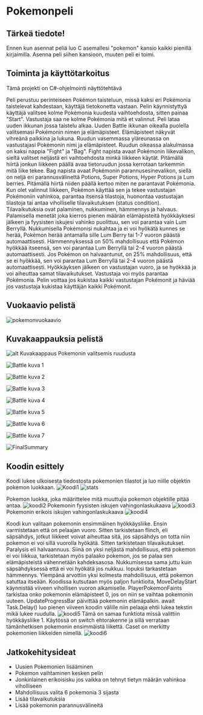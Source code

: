 # Pokemonpeli

## Tärkeä tiedote!

Ennen kun asennat peliä luo C asemallesi "pokemon" kansio kaikki pienillä kirjaimilla. Asenna peli siihen kansioon, muuten peli ei toimi.

## Toiminta ja käyttötarkoitus

Tämä projekti on C#-ohjelmointi näyttötehtävä

Peli perustuu perinteiseen Pokémon taisteluun, missä kaksi eri Pokémonia taistelevat kahdestaan, käyttäjä tietokonetta vastaan. Pelin käynnistyttyä käyttäjä valitsee kolme Pokémonia kuudesta vaihtoehdosta, sitten painaa "Start". Vastustaja saa ne kolme Pokémonia mitä et valinnut. Peli lataa uuden ikkunan jossa taistelu alkaa. Uuden Battle ikkunan oikealla puolella valitsemasi Pokémonin nimen ja elämäpisteet. Elämäpisteet näkyvät vihreänä palkkina ja lukuna. Ruudun vasemmassa yläreunassa on vastustajasi Pokémonin nimi ja elämäpisteet. Ruudun oikeassa alakulmassa on kaksi nappia "Fight" ja "Bag". Fight napista avaat Pokémonin liikevalikon, sieltä valitset neljästä eri vaihtoehdosta minkä liikkeen käytät. Pitämällä hiirtä jonkun liikkeen päällä avaa tietoruudun jossa kerrotaan tarkemmin mitä liike tekee. Bag napista avaat Pokémonin parannusesinevalikon, siellä on neljä eri parannusvälinettä Potions, Super Potions, Hyper Potions ja Lum berries. Pitämällä hiirtä niiden päällä kertoo miten ne parantavat Pokémonia. Kun olet valinnut liikkeen, Pokémon käyttää sen ja tekee vastustajan Pokémoniin vahinkoa, parantaa itsensä tilastoja, huonontaa vastustajan tilastoja tai antaa viholliselle tilavaikutuksen (status condition). Tilavaikutuksia ovat palaminen, nukkuminen, hämmennys ja halvaus. Palamisella menetät joka kierros pienen määrän elämäpisteitä hyökkäyksesi jälkeen ja fyysisten iskujesi vahinko puolittuu, sen voi parantaa vain Lum Berryllä. Nukkumisella Pokémonisi nukahtaa ja ei voi hyökätä kunnes se herää, Pokémon herää antamalla sille Lum Berry tai 1-7 vuoron päästä automaattisesti. Hämmennyksessä on 50% mahdollisuus että Pokémon hyökkää itseensä, sen voi parantaa Lum Berryllä tai 2-4 vuoron päästä automaattisesti. Jos Pokémon on halvaantunut, on 25% mahdollisuus, että se ei hyökkää, sen voi parantaa Lum Berryllä tai 2-4 vuoron päästä automaattisesti. Hyökkäyksen jälkeen on vastustajan vuoro, ja se hyökkää ja voi aiheuttaa samat tilavaikutukset. Vastustaja voi myös parantaa Pokémonia. Pelin voittaa jos kukistaa kaikki vastustajan Pokémonit ja häviää jos vastustaja kukistaa käyttäjän kaikki Pokémonit.

## Vuokaavio pelistä

![pokemonvuokaavio](https://github.com/k4lppe/Pokemon/assets/151001970/9098b151-f4fd-4a84-a5bf-6b83d9081bd3)


## Kuvakaappauksia pelistä

![alt Kuvakaappaus Pokemonin valitsemis ruudusta](https://github.com/k4lppe/Pokemon/assets/151001970/52b8dc56-993e-40fd-932d-ed2d247875d3)

![Battle kuva 1](https://github.com/k4lppe/Pokemon/assets/151001970/fe90812e-e65f-4a08-a9a6-c556176945af)

![Battle kuva 2](https://github.com/k4lppe/Pokemon/assets/151001970/ff40affa-542f-4f1e-bd7f-387442304762)

![Battle kuva 3](https://github.com/k4lppe/Pokemon/assets/151001970/a575cc85-f721-4bb2-b172-e2ac3036b492)

![Battle kuva 4](https://github.com/k4lppe/Pokemon/assets/151001970/d4ea66d3-962e-4d04-a0c8-097a540b45b0)

![Battle kuva 5](https://github.com/k4lppe/Pokemon/assets/151001970/361ff036-327d-49b5-8db2-91c140b447ec)

![Battle kuva 6](https://github.com/k4lppe/Pokemon/assets/151001970/8ab2c7d5-225c-4400-a6da-7825822c4435)

![Battle kuva 7](https://github.com/k4lppe/Pokemon/assets/151001970/62e01254-52fe-415c-84de-7bd1daec468f)

![FinalSummary](https://github.com/k4lppe/Pokemon/assets/151001970/692a5d14-2806-4525-a397-e5e89adbd9c0)

## Koodin esittely
Koodi lukee ulkoisesta tiedostosta pokemonien tilastot ja luo niille objektin pokemon luokkaan.
![Koodi1](https://github.com/k4lppe/Pokemon/assets/151001970/801f5fee-70a5-47d6-8589-d63e48c4850f)
![stats](https://github.com/k4lppe/Pokemon/assets/151001970/a8e3dd1c-5075-485b-89f0-b8f9bb0597e4)

Pokemon luokka, joka määrittelee mitä muuttujia pokemon objektille pitää antaa.
![koodi2](https://github.com/k4lppe/Pokemon/assets/151001970/28fdf405-2951-4c2e-9a21-bab400e0b7d2)
Pokemonin fyysisten iskujen vahingonlaskukaava
![koodi3](https://github.com/k4lppe/Pokemon/assets/151001970/63c81927-1207-4927-b926-a0d5ec5fc47a)
Pokemonin erikois iskujen vahingonlaskukaava
![koodi4](https://github.com/k4lppe/Pokemon/assets/151001970/ec750982-83ef-4c50-a639-4ff365514cc9)

Koodi kun valitaan pokemonin ensimmäinen hyökkäysliike. Ensin varmistetaan että on pelaajan vuoro. Sitten tarkistetaan flinch, eli säpsähdys, jotkut liikkeet voivat aiheuttaa sitä, jos säpsähdys on totta niin pokemon ei voi sillä vuorolla hyökätä. Sitten tarkistetaan tilavaikutukset. Paralysis eli halvaannuus. Siinä on yksi neljästä mahdollisuus, että pokemon ei voi liikkua, tarkistetaan myös palaako pokemon, jos se palaa sen elämäpisteistä vähennetään kahdeksasosa. Nukkumisessa sama juttu kuin säpsähdyksessä että ei voi hyökätä jos nukkuu. lopuksi tarkastetaan hämmennys. Ylempänä arvottiin yksi kolmesta mahdollisuus, että pokemon satuttaa itseään. Koodissa kutsutaan myös paljon funktioita, MoveDelayStart käynnistää viiveen vihollisen vuoron alkamiselle. PlayerPokemonFaints tarkistaa onko pokemonin elämäpisteet 0, jos on niin se vaihtaa pokemonin uuteen. UpdateProgressBar päivittää pokemonin elämäpalkin. await Task.Delay() luo pienen viiveen koodin välille niin pelaaja ehtii lukea tekstin mikä lukee ruudulla.
![koodi5](https://github.com/k4lppe/Pokemon/assets/151001970/a957cca4-ddd9-4cf8-88c3-86603d4e8351)
Tämä on samaa funktiota missä valittiin hyökkäysliike 1. Käytössä on switch ehtorakenne ja sillä verrataan tämänhetkisen pokemonin ensimmäistä liikettä. Caset on merkitty pokemonien liikkeiden nimellä.
![koodi6](https://github.com/k4lppe/Pokemon/assets/151001970/66bbf79e-e18a-4521-87a1-2e8120d58603)

## Jatkokehitysideat

- Uusien Pokemonien lisääminen
- Pokemon vaihtaminen kesken pelin
- Jonkinlainen erikoisisku jos vaikka on tehnyt tietyn määrän vahinkoa viholliseen
- Mahdollisuus valita 6 pokemonia 3 sijasta
- Lisää tilavaikutuksia
- Lisää pokemonin parannusvälineitä
  
